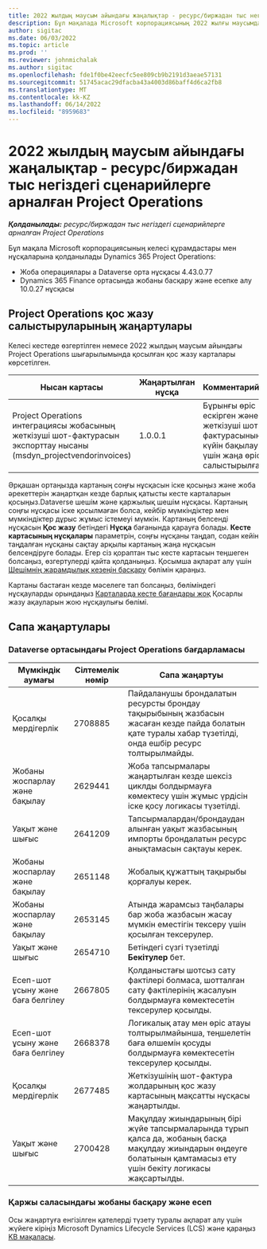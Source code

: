 ```yaml
---
title: 2022 жылдың маусым айындағы жаңалықтар - ресурс/биржадан тыс негіздегі сценарийлерге арналған Project Operations
description: Бұл мақалада Microsoft корпорациясының 2022 жылғы маусымдағы шығарылымында қолжетімді сапа жаңартулары туралы ақпарат берілген Dynamics 365 Project Operations ресурстарға/қорда жоқ сценарийлерге арналған.
author: sigitac
ms.date: 06/03/2022
ms.topic: article
ms.prod: ''
ms.reviewer: johnmichalak
ms.author: sigitac
ms.openlocfilehash: fde1f0be42eecfc5ee809cb9b2191d3aeae57131
ms.sourcegitcommit: 51745acac29dfacba43a4003d86baff4d6ca2fb8
ms.translationtype: MT
ms.contentlocale: kk-KZ
ms.lasthandoff: 06/14/2022
ms.locfileid: "8959683"
---
```

# <a name="whats-new-june-2022---project-operations-for-resourcenon-stocked-based-scenarios"></a>2022 жылдың маусым айындағы жаңалықтар - ресурс/биржадан тыс негіздегі сценарийлерге арналған Project Operations

_**Қолданылады:** ресурс/биржадан тыс негіздегі сценарийлерге арналған Project Operations_

Бұл мақала Microsoft корпорациясының келесі құрамдастары мен нұсқаларына қолданылады Dynamics 365 Project Operations:

- Жоба операциялары а Dataverse орта нұсқасы 4.43.0.77
- Dynamics 365 Finance ортасында жобаны басқару және есепке алу 10.0.27 нұсқасы

## <a name="project-operations-dual-write-maps-updates"></a>Project Operations қос жазу салыстыруларының жаңартулары

Келесі кестеде өзгертілген немесе 2022 жылдың маусым айындағы Project Operations шығарылымында қосылған қос жазу карталары көрсетілген.

| Нысан картасы | Жаңартылған нұсқа | Комментарийлер |
| --- | --- | --- |
| Project Operations интеграциясы жобасының жеткізуші шот-фактурасын экспорттау нысаны (msdyn_projectvendorinvoices) | 1.0.0.1 | Бұрынғы өріс ескірген және жеткізуші шот-фактурасының күйін бақылау үшін жаңа өріске салыстырылған. |

Әрқашан ортаңызда картаның соңғы нұсқасын іске қосыңыз және жоба әрекеттерін жаңартқан кезде барлық қатысты кесте карталарын қосыңыз.Dataverse шешім және қаржылық шешім нұсқасы. Картаның соңғы нұсқасы іске қосылмаған болса, кейбір мүмкіндіктер мен мүмкіндіктер дұрыс жұмыс істемеуі мүмкін. Картаның белсенді нұсқасын **Қос жазу** бетіндегі **Нұсқа** бағанында қарауға болады. **Кесте картасының нұсқалары** параметрін, соңғы нұсқаны таңдап, содан кейін таңдалған нұсқаны сақтау арқылы картаның жаңа нұсқасын белсендіруге болады. Егер сіз қораптан тыс кесте картасын теңшеген болсаңыз, өзгертулерді қайта қолданыңыз. Қосымша ақпарат алу үшін [Шешімнің жарамдылық кезеңін басқару](/dynamics365/fin-ops-core/dev-itpro/data-entities/dual-write/app-lifecycle-management) бөлімін қараңыз.

Картаны бастаған кезде мәселеге тап болсаңыз, бөліміндегі нұсқауларды орындаңыз [Карталарда кесте бағандары жоқ](/dynamics365/fin-ops-core/dev-itpro/data-entities/dual-write/dual-write-troubleshooting-finops-upgrades#missing-table-columns-issue-on-maps) Қосарлы жазу ақауларын жою нұсқаулығы бөлімі.

## <a name="quality-updates"></a>Сапа жаңартулары

### <a name="project-operations-on-dataverse"></a>Dataverse ортасындағы Project Operations бағдарламасы

| Мүмкіндік аумағы | Сілтемелік нөмір | Сапа жаңартуы |
| --- | --- | --- |
| Қосалқы мердігерлік | 2708885 | Пайдаланушы брондалатын ресурсты брондау тақырыбының жазбасын жасаған кезде пайда болатын қате туралы хабар түзетілді, онда ешбір ресурс толтырылмайды. |
| Жобаны жоспарлау және бақылау | 2629441 | Жоба тапсырмалары жаңартылған кезде шексіз циклды болдырмауға көмектесу үшін жұмыс үрдісін іске қосу логикасы түзетілді. |
| Уақыт және шығыс | 2641209 | Тапсырмалардан/брондаудан алынған уақыт жазбасының импорты брондалатын ресурс анықтамасын сақтауы керек. |
| Жобаны жоспарлау және бақылау | 2651148 | Жобалық құжаттың тақырыбы қорғалуы керек.|
| Жобаны жоспарлау және бақылау | 2653145 | Атында жарамсыз таңбалары бар жоба жазбасын жасау мүмкін еместігін тексеру үшін қосылған тексерулер. |
| Уақыт және шығыс | 2654710 | Бетіндегі сүзгі түзетілді **Бекітулер** бет. |
| Есеп-шот ұсыну және баға белгілеу | 2667805 | Қолданыстағы шотсыз сату фактілері болмаса, шотталған сату фактілерінің жасалуын болдырмауға көмектесетін тексерулер қосылды. |
| Есеп-шот ұсыну және баға белгілеу | 2668378 | Логикалық атау мен өріс атауы толтырылмайынша, теңшелетін баға өлшемін қосуды болдырмауға көмектесетін тексерулер қосылды. |
| Қосалқы мердігерлік | 2677485 | Жеткізушінің шот-фактура жолдарының қос жазу картасының мақсатты нұсқасы жаңартылды. |
| Уақыт және шығыс | 2700428 | Мақұлдау жиындарының бірі жүйе тапсырмаларында тұрып қалса да, жобаның басқа мақұлдау жиындарын өңдеуге болатынын қамтамасыз ету үшін бекіту логикасы жақсартылды. |

### <a name="project-management-and-accounting-in-finance"></a>Қаржы саласындағы жобаны басқару және есеп

Осы жаңартуға енгізілген қателерді түзету туралы ақпарат алу үшін жүйеге кіріңіз Microsoft Dynamics Lifecycle Services (LCS) және қараңыз [KB мақаласы](https://fix.lcs.dynamics.com/Issue/Details?bugId=673271).
